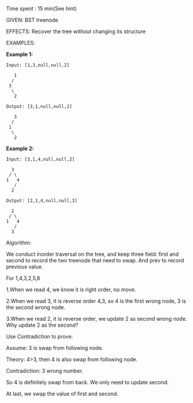 Time spent :  15 min(See hint)

GIVEN: BST treenode

EFFECTS: Recover the tree without changing its structure

EXAMPLES: 

**Example 1:**

```
Input: [1,3,null,null,2]

   1
  /
 3
  \
   2

Output: [3,1,null,null,2]

   3
  /
 1
  \
   2
```

**Example 2:**

```
Input: [3,1,4,null,null,2]

  3
 / \
1   4
   /
  2

Output: [2,1,4,null,null,3]

  2
 / \
1   4
   /
  3
```

Algorithm:

We conduct inorder traversal on the tree, and keep three field: first and second to record the two treenode that need to swap. And prev to record previous value.

For 1,4,3,2,5,6

1.When we read 4, we know it is right order, no move.

2.When we read 3, it is reverse order 4,3, so 4 is the first wrong node, 3 is the second wrong node.

3.When we read 2, it is reverse order, we update 2 as second wrong node. Why update 2 as the second?

Use Contradiction to prove:

Assume: 3 is swap from following node. 

Theory: 4>3, then 4 is also swap from following node. 

Contradiction: 3 wrong number.

So 4 is definitely swap from back. We only need to update second.

At last, we swap the value of first and second.